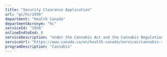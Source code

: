 ```yaml
---
title: "Security Clearance Application"
url: "gc/hc/1956"
department: "Health Canada"
departmentAcronym: "hc"
serviceId: "1956"
onlineEndtoEnd: 0
serviceDescription: "Under the Cannabis Act and the Cannabis Regulations, key individuals associated with the holders of certain classes of licences must obtain a security clearance from Health Canada. (CSCB)"
serviceUrl: "https://www.canada.ca/en/health-canada/services/cannabis-regulations-licensed-producers/security-clearances.html"
programDescription: "Cannabis"
---
```

